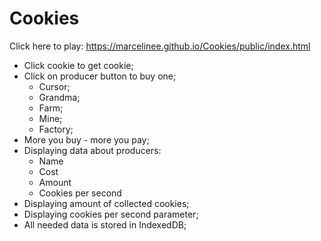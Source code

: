 # Cookies

Click here to play: https://marcelinee.github.io/Cookies/public/index.html

+ Click cookie to get cookie;
+ Click on producer button to buy one;
  + Cursor;
  + Grandma;
  + Farm;
  + Mine;
  + Factory;
+ More you buy - more you pay;
+ Displaying data about producers:
  + Name
  + Cost
  + Amount
  + Cookies per second
+ Displaying amount of collected cookies;
+ Displaying cookies per second parameter;
+ All needed data is stored in IndexedDB;
